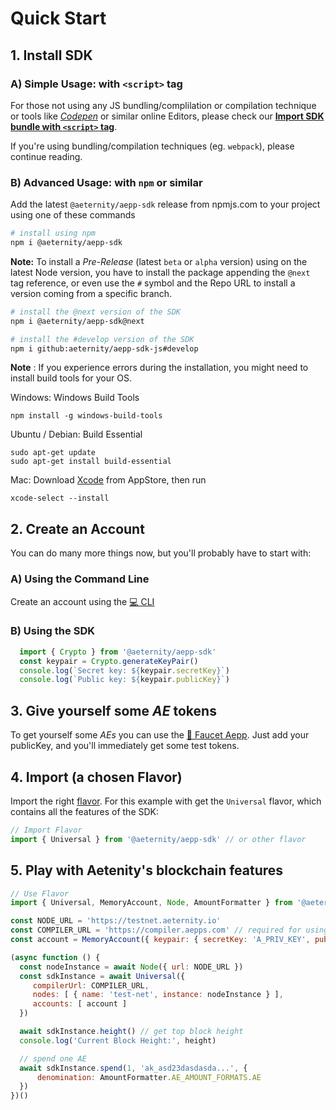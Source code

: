 # Quick Start

## 1. Install SDK
### A) Simple Usage: with `<script>` tag
For those not using any JS bundling/complilation or compilation technique or tools like [_Codepen_](https://codepen.io/pen/) or similar online Editors, please check our [**Import SDK bundle with `<script>` tag**](import-script-tag.md).

If you're using bundling/compilation techniques (eg. `webpack`), please continue reading.

### B) Advanced Usage: with `npm` or similar
Add the latest `@aeternity/aepp-sdk` release from npmjs.com to your project using one of these commands

```bash
# install using npm
npm i @aeternity/aepp-sdk
```

**Note:** To install a _Pre-Release_ (latest `beta` or `alpha` version) using on the latest Node version, you have to install the package appending the `@next` tag reference, or even use the `#` symbol and the Repo URL to install a version coming from a specific branch.
```bash
# install the @next version of the SDK
npm i @aeternity/aepp-sdk@next

# install the #develop version of the SDK
npm i github:aeternity/aepp-sdk-js#develop
```

**Note** : If you experience errors during the installation, you might need to install build tools for your OS.

Windows: Windows Build Tools
```
npm install -g windows-build-tools
```
Ubuntu / Debian: Build Essential
```
sudo apt-get update
sudo apt-get install build-essential
```
Mac:
Download [Xcode](https://apps.apple.com/de/app/xcode/id497799835?mt=12) from AppStore, then run
```
xcode-select --install
```

## 2. Create an Account
You can do many more things now, but you'll probably have to start with:

### A) Using the Command Line
Create an account using the [💻 CLI](https://github.com/aeternity/aepp-cli-js)

### B) Using the SDK

```javascript
  import { Crypto } from '@aeternity/aepp-sdk'
  const keypair = Crypto.generateKeyPair()
  console.log(`Secret key: ${keypair.secretKey}`)
  console.log(`Public key: ${keypair.publicKey}`)
```

## 3. Give yourself some _AE_ tokens
To get yourself some _AEs_ you can use the [🚰 Faucet Aepp](https://faucet.aepps.com/). Just add your publicKey, and you'll immediately get some test tokens.


## 4. Import (a chosen Flavor)

Import the right [flavor](../README.md#flavors--entry-points). For this example with get the `Universal` flavor, which contains all the features of the SDK:

```js
// Import Flavor
import { Universal } from '@aeternity/aepp-sdk' // or other flavor
```

## 5. Play with Aetenity's blockchain features

```js
// Use Flavor
import { Universal, MemoryAccount, Node, AmountFormatter } from '@aeternity/aepp-sdk'

const NODE_URL = 'https://testnet.aeternity.io'
const COMPILER_URL = 'https://compiler.aepps.com' // required for using Contract
const account = MemoryAccount({ keypair: { secretKey: 'A_PRIV_KEY', publicKey: 'A_PUB_ADDRESS' } })

(async function () {
  const nodeInstance = await Node({ url: NODE_URL })
  const sdkInstance = await Universal({
     compilerUrl: COMPILER_URL,
     nodes: [ { name: 'test-net', instance: nodeInstance } ],
     accounts: [ account ]
  })

  await sdkInstance.height() // get top block height
  console.log('Current Block Height:', height)

  // spend one AE
  await sdkInstance.spend(1, 'ak_asd23dasdasda...', {
      denomination: AmountFormatter.AE_AMOUNT_FORMATS.AE
  })
})()
```
